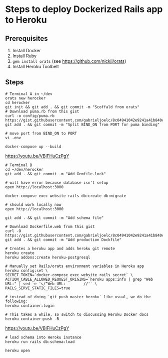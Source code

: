 # Steps to deploy Dockerized Rails app to Heroku

## Prerequisites
1. Install Docker
1. Install Ruby
1. `gem install orats` (see https://github.com/nickjj/orats)
1. Install Heroku Toolbelt

## Steps
```
# Terminal A in ~/dev
orats new herocker
cd herocker
git init && git add . && git commit -m "Scoffald from orats"
# Download puma.rb from this gist
curl -o config/puma.rb https://gist.githubusercontent.com/gabrieljoelc/8c04941042e9241a41b840cccf1ad5fb/raw/puma.rb
git add . && git commit -m "Split BIND_ON from PORT for puma binding"

# move port from BIND_ON to PORT
vi .env

docker-compose up --build
```
https://youtu.be/VBlFHuCzPgY
```
# Terminal B
cd ~/dev/herocker
git add . && git commit -m "Add Gemfile.lock"

# will have error because database isn't setup
open http://localhost:3000

docker-compose exec website rails db:create db:migrate

# should work locally now
open http://localhost:3000

git add . && git commit -m "Add schema file"

# Download Dockerfile.web from this gist
curl -O https://gist.githubusercontent.com/gabrieljoelc/8c04941042e9241a41b840cccf1ad5fb/raw/Dockerfile.web
git add . && git commit -m "Add production Dockfile"

# Creates a heroku app and adds heroku git remote
heroku create
heroku addons:create heroku-postgresql

# Manually set Rails/orats environment variables in Heroku app
heroku config:set \
SECRET_TOKEN=`docker-compose exec website rails secret` \
ACTION_CABLE_ALLOWED_REQUEST_ORIGINS=`heroku apps:info | grep "Web URL:" | sed -e 's/^Web URL:        //'` \
RAILS_SERVE_STATIC_FILES=true

# instead of doing `git push master heroku` like usual, we do the following:
heroku container:login

# This takes a while, so switch to discussing Heroku Docker docs
heroku container:push -R
```
https://youtu.be/VBlFHuCzPgY
```
# load schema into Heroku instance
heroku run rails db:schema:load

heroku open
```
